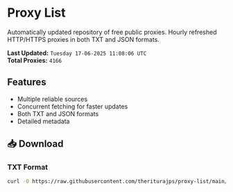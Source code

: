# Proxy List

Automatically updated repository of free public proxies. Hourly refreshed HTTP/HTTPS proxies in both TXT and JSON formats.

**Last Updated:** `Tuesday 17-06-2025 11:08:06 UTC`  
**Total Proxies:** `4166`

## Features
- Multiple reliable sources
- Concurrent fetching for faster updates
- Both TXT and JSON formats
- Detailed metadata

## 📥 Download

### TXT Format
```bash
curl -O https://raw.githubusercontent.com/theriturajps/proxy-list/main/proxies.txt